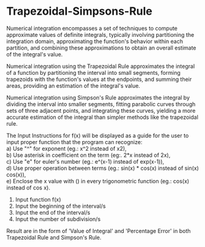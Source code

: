 # Trapezoidal-Simpsons-Rule
Numerical integration encompasses a set of techniques to compute approximate values of definite integrals, typically involving partitioning the integration domain, approximating the function's behavior within each partition, and combining these approximations to obtain an overall estimate of the integral's value.

Numerical integration using the Trapezoidal Rule approximates the integral of a function by partitioning the interval into small segments, forming trapezoids with the function's values at the endpoints, and summing their areas, providing an estimation of the integral's value.

Numerical integration using Simpson's Rule approximates the integral by dividing the interval into smaller segments, fitting parabolic curves through sets of three adjacent points, and integrating these curves, yielding a more accurate estimation of the integral than simpler methods like the trapezoidal rule.

The Input Instructions for f(x) will be displayed as a guide for the user to input proper function
that the program can recognize:  <br>
a) Use "^" for exponent (eg.: x^2 instead of x2), <br>
b) Use asterisk in coefficient on the term (eg:. 2*x instead of 2x), <br>
c) Use "e" for euler's number (eg.: e^(x-1) instead of exp(x-1)), <br>
d) Use proper operation between terms (eg.: sin(x) * cos(x) instead of sin(x) cos(x)), <br>
e) Enclose the x value with () in every trigonometric function (eg.: cos(x) instead of cos x).

1) Input function f(x)
2) Input the beginning of the interval/s
3) Input the end of the interval/s
4) Input the number of subdivision/s

Result are in the form of 'Value of Integral' and 'Percentage Error' in both Trapezoidal Rule and Simpson's Rule.
